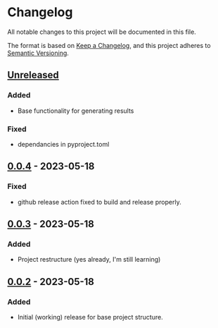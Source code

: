 # Changelog
All notable changes to this project will be documented in this file.

The format is based on [Keep a Changelog](https://keepachangelog.com/en/1.0.0/), and this project adheres to [Semantic Versioning](https://semver.org/spec/v2.0.0.html).

## [Unreleased]
### Added
- Base functionality for generating results
### Fixed
- dependancies in pyproject.toml

## [0.0.4] - 2023-05-18
### Fixed
- github release action fixed to build and release properly.

## [0.0.3] - 2023-05-18
### Added
- Project restructure (yes already, I'm still learning)

## [0.0.2] - 2023-05-18
### Added
- Initial (working) release for base project structure.

[Unreleased]: https://github.com/nkalis/sunsolve/compare/0.0.4...master
[0.0.4]: https://github.com/nkalis/sunsolve/compare/0.0.3...0.0.4
[0.0.3]: https://github.com/nkalis/sunsolve/compare/0.0.2...0.0.3
[0.0.2]: https://github.com/nkalis/sunsolve/tree/0.0.2
